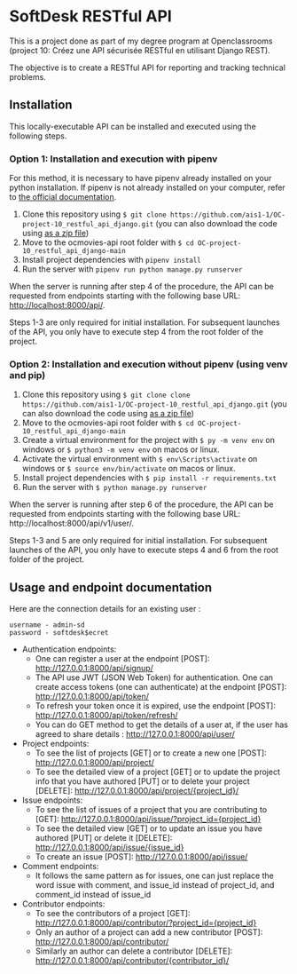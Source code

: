 # SoftDesk RESTful API

This is a project done as part of my degree program at Openclassrooms (project 10: Créez une API sécurisée RESTful en utilisant Django REST).

The objective is to create a RESTful API for reporting and tracking technical problems.

## Installation

This locally-executable API can be installed and executed using the following steps.

### Option 1: Installation and execution with pipenv

For this method, it is necessary to have pipenv already installed on your python installation. If pipenv is not already installed on your computer, refer to [the official documentation](https://pipenv.pypa.io/en/latest/installation/).

1. Clone this repository using `$ git clone https://github.com/ais1-1/OC-project-10_restful_api_django.git` (you can also download the code using [as a zip file](https://github.com/ais1-1/OC-project-10_restful_api_django/archive/refs/heads/main.zip))
2. Move to the ocmovies-api root folder with `$ cd OC-project-10_restful_api_django-main`
3. Install project dependencies with `pipenv install` 
4. Run the server with `pipenv run python manage.py runserver`

When the server is running after step 4 of the procedure, the API can
be requested from endpoints starting with the following base URL: [http://localhost:8000/api/](http://localhost:8000/api/v1/user/).

Steps 1-3 are only required for initial installation. For subsequent launches
of the API, you only have to execute step 4 from the root folder of the project.

### Option 2: Installation and execution without pipenv (using venv and pip)

1. Clone this repository using `$ git clone clone https://github.com/ais1-1/OC-project-10_restful_api_django.git` (you can also download the code using [as a zip file](https://github.com/ais1-1/OC-project-10_restful_api_django/archive/refs/heads/main.zip))
2. Move to the ocmovies-api root folder with `$ cd OC-project-10_restful_api_django-main`
3. Create a virtual environment for the project with `$ py -m venv env` on windows or `$ python3 -m venv env` on macos or linux.
4. Activate the virtual environment with `$ env\Scripts\activate` on windows or `$ source env/bin/activate` on macos or linux.
5. Install project dependencies with `$ pip install -r requirements.txt`
6. Run the server with `$ python manage.py runserver`

When the server is running after step 6 of the procedure, the API can be requested from endpoints starting with the following base URL: http://localhost:8000/api/v1/user/.

Steps 1-3 and 5 are only required for initial installation. For subsequent launches of the API, you only have to execute steps 4 and 6 from the root folder of the project.

## Usage and endpoint documentation

Here are the connection details for an existing user :

    username - admin-sd
    password - softdesk$ecret

- Authentication endpoints:
    - One can register a user at the endpoint [POST]: http://127.0.0.1:8000/api/signup/
    - The API use JWT (JSON Web Token) for authentication. One can create access tokens (one can authenticate) at the endpoint [POST]: http://127.0.0.1:8000/api/token/
    - To refresh your token once it is expired, use the endpoint [POST]: http://127.0.0.1:8000/api/token/refresh/
    - You can do GET method to get the details of a user at, if the user has agreed to share details : http://127.0.0.1:8000/api/user/
- Project endpoints:
    - To see the list of projects [GET] or to create a new one [POST]: http://127.0.0.1:8000/api/project/
    - To see the detailed view of a project [GET] or to update the project info that you have authored [PUT] or to delete your project [DELETE]: http://127.0.0.1:8000/api/project/{project_id}/
- Issue endpoints:
    - To see the list of issues of a project that you are contributing to [GET]: http://127.0.0.1:8000/api/issue/?project_id={project_id}
    - To see the detailed view [GET] or to update an issue you have authored [PUT] or delete it [DELETE]: http://127.0.0.1:8000/api/issue/{issue_id} 
    - To create an issue [POST]: http://127.0.0.1:8000/api/issue/
- Comment endpoints:
    - It follows the same pattern as for issues, one can just replace the word issue with comment, and issue_id instead of project_id, and comment_id instead of issue_id
- Contributor endpoints:
    - To see the contributors of a project [GET]: http://127.0.0.1:8000/api/contributor/?project_id={project_id}
    - Only an author of a project can add a new contributor [POST]: http://127.0.0.1:8000/api/contributor/
    - Similarly an author can delete a contributor [DELETE]: http://127.0.0.1:8000/api/contributor/{contributor_id}/


